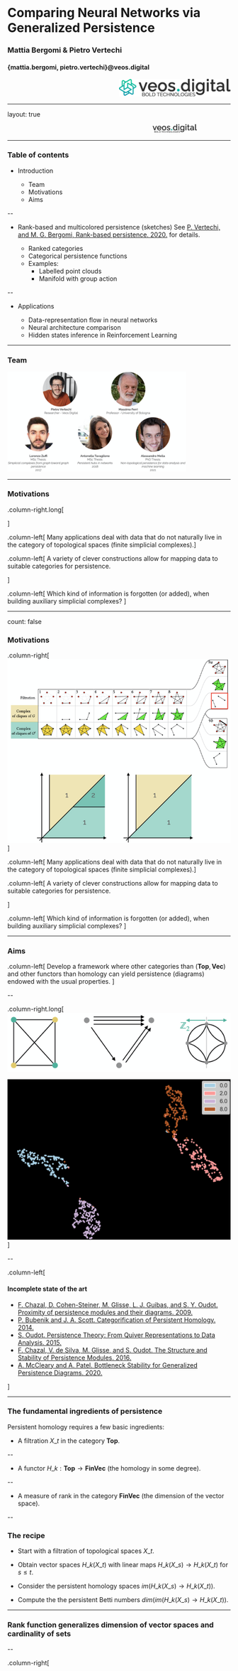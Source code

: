 <div class="row" style="width:100%;margin-top:200px">
  <h1 class="almost_white">Comparing Neural Networks via Generalized Persistence</h1>
  <h3 class="almost_white">Mattia Bergomi & Pietro Vertechi </h3>
  <h4 class="almost_white">{mattia.bergomi, pietro.vertechi}@veos.digital</h4>
</div>
<div class="row" style="width:100%">
  <div class="column" style="width:100%;margin-left:50%">
    <img src="assets/logo_png/LightIconLeft.png" width="50%">
  </div>
</div>

---

layout: true
<div class="footer">
  <img style ="margin-left:65%" src="assets/logo_png/LightNoIcon.png" width="20%">
</div>

---

### Table of contents

- Introduction

  - Team
  - Motivations
  - Aims

--

- Rank-based and multicolored persistence (sketches)
See [P. Vertechi, and M. G. Bergomi, Rank-based persistence. 2020.](http://www.tac.mta.ca/tac/volumes/35/9/35-09.pdf) for details.

  - Ranked categories
  - Categorical persistence functions
  - Examples:
      - Labelled point clouds
      - Manifold with group action

--

- Applications
  
  - Data-representation flow in neural networks
  - Neural architecture comparison
  - Hidden states inference in Reinforcement Learning

---

### Team

<img style ="" src="assets/team.png" width="80%">

---

### Motivations

.column-right.long[
  
]

.column-left[
  Many applications deal with data that do not naturally live in the category of
  topological spaces (finite simplicial complexes).]


.column-left[
  A variety of clever constructions allow for mapping data to suitable
  categories for persistence.

]


.column-left[
  Which kind of information is forgotten (or added), when building auxiliary
  simplicial complexes?
]

---

count: false

### Motivations

.column-right[
  <img style ="" src="assets/aux.png" width="100%">
]

.column-left[
  Many applications deal with data that do not naturally live in the category of
  topological spaces (finite simplicial complexes).]


.column-left[
  A variety of clever constructions allow for mapping data to suitable
  categories for persistence.

]


.column-left[
  Which kind of information is forgotten (or added), when building auxiliary
  simplicial complexes?
]

---

### Aims

.column-left[
  Develop a framework where other categories than $(\mathbf{Top}, \mathbf{Vec})$
  and other functors than homology can yield persistence (diagrams) endowed
  with the usual properties.
]

--

.column-right.long[
<img style ="" src="assets/ex_other_cats.png" width="100%">

<img style ="" src="assets/point_cloud_ex.png" width="100%">
]

--

.column-left[

#### Incomplete state of the art

- [F. Chazal, D. Cohen-Steiner, M. Glisse, L. J. Guibas, and S. Y. Oudot. Proximity of persistence modules and their diagrams. 2009.]()
- [P. Bubenik and J. A. Scott. Categorification of Persistent Homology. 2014.]()
- [S. Oudot. Persistence Theory: From Quiver Representations to Data Analysis. 2015.]()
- [F. Chazal, V. de Silva, M. Glisse, and S. Oudot. The Structure and Stability of Persistence Modules. 2016.]()
- [A. McCleary and A. Patel. Bottleneck Stability for Generalized Persistence Diagrams. 2020.]()

]

---

### The fundamental ingredients of persistence


Persistent homology requires a few basic ingredients:
- A filtration $X\_t$ in the category $\mathbf{Top}$.

--

- A functor $H\_k:\mathbf{Top} \to \mathbf{FinVec}$ (the homology in some degree).

--

- A measure of rank in the category $\mathbf{FinVec}$ (the dimension of the vector space).

--

### The recipe

- Start with a filtration of topological spaces $X\_t$.

- Obtain vector spaces $H\_k(X\_t)$ with linear maps $H\_k(X\_s) \to H\_k(X\_t)$ for $s \le t$.

- Consider the persistent homology spaces $im(H\_k(X\_s) \to H\_k(X\_t))$.

- Compute the the persistent Betti numbers $dim(im(H\_k(X\_s) \to H\_k(X\_t))$.

---

### Rank function generalizes dimension of vector spaces and cardinality of sets

--

.column-right[
 
  Regular categories ($\mathbf{Set}$, $\mathbf{Group}$, $\textbf{Mod}_R$,
  $\mathbf{Ring}$) allow us to define naturally a notion of image.

  Let $X, Y$ be sets, and $f:X\rightarrow Y$. $f$ factors as
  
  $$X↠ \lbrace y\in Y \;|\; \exists x\in X:\; f(x)=y \rbrace ↪ Y$$
]

--

.column-left[
Let us take a regular category $\mathbf R$ and a function $r: \textnormal{Obj}(\mathbf R) \to \mathbb Z$. We say that $r$ is a rank function if:

- for any monomorphism $A \hookrightarrow B$, $r(A) \le r(B)$

- for any regular epimorphism $A \twoheadrightarrow C$, $r(A) \ge r(C)$

- given a pullback square:
<img src="./assets/magnitudesquare.svg" style="width: 8em;" class="is-centered">
the following inequality holds

$$r(B) - r(D) \ge r(A) - r(C)$$
]

---

### Explaining the pullback condition

.column-right[

  <img src="./assets/magnitudediagram.svg" style="width: 62%" class="is-centered">
]

.column-left[

- If we restrict a surjection, the excess of the domain over the codomain is reduced.

- Always true if the excess is the sum of the excesses along the fibers: in that case we say the rank is fiber-wise.
]

--

.column-left[
- Cardinality in $\mathbf{FinSet}$

- Dimension in $\mathbf{FinVec}\_\mathbb{K}$

- In an Abelian category, length of composition series of an object:
$$0 \simeq X\_0 \hookrightarrow X\_1 \hookrightarrow \dots \hookrightarrow X\_n \simeq A$$ where all $X\_{i+1}/X\_i$ are simple.

- Any non-negative "exact" function in an Abelian category, i.e. such that $r(0) = 0$ and for all short exact sequence $X \to Y \to Z$, $r(Y) = r(X) + r(Z)$
]

--

.column-right[
  The category $\textbf{Mod}_R$ of modules on a ring is Abelian.

  - Zero object: $0$-module (the trivial group equipped with the trivial $R$ action).
  - Let $f: N_1\rightarrow N_2$, then $ker(f) =\lbrace x \;|\; f(x)=0\rbrace$, and $coker(f)=N_2/Im(f)$.
  - A homomorphism $f: N_1\rightarrow N_2$ is a monomorphism (epimorphism)
  only if it is an injection (surjection).

| Like $\mathbf{Vec}$ |  Unlike $\mathbf{Vec}$ |
|---|---|
| Length as a notion of dimension | No notion of basis |
]

---

### Categorical persistence function

.column-left[
__Properties of persistent Betti numbers__

Given $u\_1\le u\_2 \le v\_1 \le v\_2$:
- $p(u\_1, v\_1) \le p(u\_2, v\_1)$ and $p(u\_2, v\_2) \le p(u\_2, v\_1)$

- $p(u\_2, v\_1) - p(u\_1, v\_1) \ge p(u\_2, v\_2) - p(u\_1, v\_2)$
]

--

.column-left[
__Definition__ (Categorical persistence function).
$p:\textnormal{Morph}(\mathbf C) \to \mathbb Z$ such that, given $u\_1\to u\_2 \to v\_1 \to v\_2$:
- $p(u\_1 \to v\_1) \le p(u\_2 \to v\_1)$ and $p(u\_2 \to v\_2) \le p(u\_2 \to v\_1)$

- $p(u\_2 \to v\_1) - p(u\_1 \to v\_1) \ge p(u\_2 \to v\_2) - p(u\_1 \to v\_2)$

We recover the original definition when $\mathbf C = (\mathbb R, \le)$.
]

---

### Categorical persistence function

.column-left[
**From a rank**

Given a rank $r:\textnormal{Obj}(\mathbf C) \to \mathbb Z$, the rank of the image of a morphism $\phi \mapsto r(im(\phi))$ is a categorical persistence function:
- cardinality of the image of a function between sets.
- rank of a morphism between vector spaces.
- length of the image of a morphism in an Abelian category.
]

--

.column-right.long[

]

.column-left[
**From another categorical persistence function**

Given a categorical persistence function $p$ in $\mathbf D$ and a functor $F:\mathbf C \to \mathbf D$, $p\circ F$ is a categorical persistence function in $\mathbf C$:
- $H\_k: \mathbf{FinSimp} \to \mathbf{FinVec}$ defines a persistence function in $\mathbf{FinSimp}$.
- $Blocks: \mathbf{FinGraph}_{monic} \to \mathbf{FinSet}$ defines a persistence function in $\mathbf{FinGraph}$.
]

---

### Summary

.column-left[
A categorical persistence function $p:\textnormal{Morph}(\mathbf C) \to \mathbb Z$ and a functor $F: (\mathbb R, \le) \to \mathbf C$ induce a categorical persistence function on $(\mathbb R, \le)$, i.e., the classical case.

We also retrieve the known fact that functors $(\mathbb R, \le) \to \mathbf C$, i.e. $(\mathbb R, \le)$-indexed diagrams in $\mathbf C$, generalize filtrations: inclusion maps are no longer required to be monomorphisms.
]

--

.column-right.long[

]

.column-left[
<div style="display: block; height:2rem"></div>

<center>
<table>
<thead>
<tr>
    <th>Classical framework</th>
    <th>Categorical framework</th>
</tr>
</thead>
<tbody>
<tr>
    <td>Topological spaces</td>
    <td>Source category $\mathbf C$</td>
</tr>
<tr>
    <td>Vector spaces</td>
    <td>Regular target category $\mathbf R$</td>
</tr>
<tr>
    <td>Dimension</td>
    <td>Rank function on $\mathbf R$</td>
</tr>
<tr>
    <td>Homology functor</td>
    <td>Arbitrary functor $\mathbf C \to \mathbf R$</td>
</tr>
<tr>
    <td>Filtration of topological spaces</td>
    <td>$(\mathbb R, \le)$-indexed diagram in $\mathbf C$</td>
</tr>
</tbody>
</table>
</center>
]

---

### Persistence diagram

.column-left[
Let $p:\textnormal{Morph}(\mathbf{C})\to \mathbb Z$ be a persistent function, and $F:(\mathbb R, \le) \to \mathbf{C}$ a functor. We can define:

\\[ p\_F: \Delta^+ \to \mathbb Z \\]
\\[ (u, v) \mapsto p(F(u \le v)) \\]
]

<!-- --
.column-right.long[]

.column-left[
**Definition** Given $p\_F$ as above, we can define the cornerpoint multiplicity of $u < v$ as:
$$ \mu(u, v) = \min p\_F(\beta, \gamma)-p\_F(\alpha, \gamma) - p\_F(\beta, \delta)+p\_F(\alpha, \delta)$$

where the minimum is taken over $\alpha, \beta, \gamma, \delta$ respecting $\alpha < u < \beta$ and $\gamma < v < \delta$.
] -->

<!-- --

.column-right[
**Remark** More generally, $p\_F(\beta, \gamma)-p\_F(\alpha, \gamma) - p\_F(\beta, \delta)+p\_F(\alpha, \delta)$ denotes the sum of multiplicities of cornerpoints inside the rectangle $(\alpha, \beta] \times (\gamma, \delta]$ (technical assumption: $\alpha, \beta, \gamma, \delta$ must be right-regular).
] -->

--

.column-right.long[

]

.column-left[
**Definition** We denote $\mathcal{D}F$ the persistence diagram of $F$ (cornerpoints with multiplicity).
]
---

### Persistence diagram for semisimple categories

<div class="row">
  <div class="column" style="width:30%">
    <img src="./assets/persistencediagram.svg"></img>
  </div>
</div>

---
count: false
### Persistence diagram for semisimple categories

<div class="row">
  <div class="column" style="width:30%">
    <img src="./assets/persistencediagram.svg"></img>
  </div>
  <div class="column" style="width:55%; float: right">
    <p>
      For semisimple Abelian categories with rank function $length$, the persistence diagram
      is informative about the decomposition of a tame $(\mathbb R, \le)$-indexed diagram.
    </p>
    <p>
      In $\mathbf{R}^{(\mathbb R, \le)}$ we have "interval objects" of the type:
      <div style="display: flex; flex-direction: row; justify-content: space-around">
        $$
        \chi_{I, S}(a)  = \begin{cases}{}
            S&\text{if } a \in I\\
            0 &\text{otherwise}
        \end{cases}
        $$

        $$
        \chi_{I, S}(a \le b) = \begin{cases}{}
            \textnormal{Id}_S&\text{if } a, b \in I\\
            0 &\text{otherwise}
        \end{cases}
        $$
      </div>
      for $I$ an interval and $S$ a simple object of $\mathbf{R}$.
    </p>
    <ul>
      <li>Tame $(\mathbb R, \le)$-indexed diagram are finite sums of interval objects.</li>
      <li>The interval extrema, with multiplicity, are given by the persistence diagram.</li>
    </ul>
  </div>
</div>

---

<!-- ---

### Interleaving and bottleneck distances



--- -->

### Interleaving and bottleneck distances

.column-right[
Interleaving and bottleneck distance can be defined as in the classical theory.

Bottleneck distance is defined in terms of persistence diagrams, as the infimum $l\_\infty$ distance of bijections of $\mathcal{D}F$ and $\mathcal{D}G$


**Definition** Two functors $F, G:(\mathbb R, \le) \to \mathbf{C}$ are $\epsilon$-interleaved if there are natural transformations
$$F\to GT\_\epsilon$$
$$G\to FT\_\epsilon$$

where $T\_\epsilon$ is the translation functor $x \mapsto x+\epsilon$, such that the following diagrams commute

<img src="./assets/interleaving.svg" style="width: 100%;" class="is-centered">

The interleaving distance is the infimum of $\epsilon$ values such that $F$ and $G$ are $\epsilon$-interleaved.

]

--

.column-left[
**Theorem** (Stability) Given a category $\mathbf{C}$ with finite colimits, a persistence function $p$ on $\mathbf{C}$ and two tame $(\mathbb R,\le)$-indexed diagrams $F, G:(\mathbb R, \le) \to \mathbf{C}$, the interleaving distance between $F,G$ is greater or equal than the bottleneck distance:

$$d\_\mathbf{C}(F, G) \ge d(\mathcal{D}F, \mathcal{D}G)$$
]

--

.column-left[
**Theorem** (Tightness) Given a semisimple Abelian category $\mathbf{R}$ with essentially one simple object and the persistence function $\phi \mapsto length(im(\phi))$, interleaving and bottleneck distances are equal on tame $(\mathbb R, \le)$-indexed diagrams.

**Remark** Theorem (Tightness) generalizes the classical result on $\mathbf{R}=\mathbf{FinVec}\_\mathbb{K}$. We need the hypothesis "essentially one simple object", as two constant filtrations of non-isomorphic simple objects would have infinite interleaving distance and bottleneck distance equal to $0$.
]

---

### Multicolored persistence

.column-left[
Bottleneck distance is not very informative in categories with many non-isomorphic simple objects. We can refine it by coloring the persistence diagram.

Given a ranked category $(\mathbf{R}, r)$ (i.e. $\mathbf{R}$ is regular and $r$ is a rank function) and a family of ranked categories $(\mathbf{R}\_\gamma, r\_\gamma)$,  a coloring is a family of functors $\mathcal{C}\_\gamma:\mathbf{R}\to \mathbf{R}\_\gamma$ such that:

- The natural map 
  $$\textnormal{Hom}\_\mathbf{R}(X, Y) \to \prod\_{\gamma} \textnormal{Hom}\_{\mathbf{R}\_\gamma}(\mathcal{C}\_\gamma(X), \mathcal{C}\_\gamma(Y))$$
  is bijective.

- The rank function $r$ is the sum of its components: $r(X) = \sum\_\gamma r\_\gamma(\mathcal{C}\_\gamma(X))$
]

--

.column-right[
  
  **Remark:** The same notion can be recovered in a different flavor from the framework developed in
  [A. McCleary and A. Patel. Bottleneck Stability for Generalized Persistence Diagrams. 2020]().

]

---

### Examples

.column-left[
  **Labelled point cloud**

  <img src="assets/lpc1.png" alt="" style="width:45%">
  <img src="assets/lpc2.png" alt="" style="margin-left: 10%;width:25%">
  
  <img src="assets/lpc3.png" alt="" style="width:80%">
  
  <img src="assets/lpc4.png" alt="" style="width:80%">
  


]

--

.column-right[

  **Group action**

  <img src="assets/group_on_man.svg" alt="" style="width:30%">
  <img src="assets/group_on_man_act.svg" alt="" style="width:20%">
  <img src="assets/group_on_man_pd.svg" alt="" style="margin-bottom: 0%;width:30%">
]

--

.column-right[

  The multicolored persistence diagram is simply the sum of persistence
  diagrams of the components superimposed in different "colors".
]

<!-- ### Same story in a different flavor

Our framework meshes well with a recent generalization of persistent homology
presented in
[A. McCleary and A. Patel. Bottleneck Stability for Generalized Persistence Diagrams. 2020]().

Where we investigate arbitrary integer-valued functions that obey a set of
axioms, McCleary and Patel's framework considers a specific function valued in a
potentially different group, the Grothendieck group of an Abelian category. 

Applications of the two approaches are closely related (the notion
introduced in [20] recovers the multicolored bottleneck distance in semisimple Abelian
categories): it will be interesting to explore whether there exists a common generalization
of both approaches, based on axiomatizing rank functions valued in arbitrary Abelian
groups. -->

---

### Take-home messages

.column-left[
- Categorical persistence is a general framework to work with objects indexed
    by a real parameter.
- Persistence diagram, bottleneck and interleaving distances, and stability
  inequalities hold in a very general setting.

- Multicolored persistence refines classical persistence when the target category
  has many distinct simple objects (e.g. category of group representations).

More details at [P. Vertechi, and M. G. Bergomi, Rank-based persistence. 2020.](http://www.tac.mta.ca/tac/volumes/35/9/35-09.pdf)
]



---

### Applications
#### Deep learning - sketches

.column-right[
  <img style="width: 80%; background-color: lightgray;" src="assets/perceptron.png"/>

  <small>Image credits: Francesco Cicala</small>
]

---

### Applications
#### Deep learning - sketches

.column-left[
- The XOR problem was solved by *stacking* perceptrons.

- *Multilayer perceptrons* with sufficiently many *hidden neurons* are universal function approximators.
]

.column-right[
  <img style ="width:100%" src="assets/MLP.png">

  <small>Gong and Murayama - 2016</small>
]

---

### Applications
#### Aim

.column-left[
- In modern machine learning, the multilayer perceptron has been replaced by complex, hand-crafted architectures.

- We take advantage of multicolored persistence to describe:
  - the data representation obtained by passing through a neural architecture;
  - the evolution of labelled data throughout the architecture;
  - compare neural architectures.
]

--

.column-right[
<img style ="" src="assets/transformer.png" width="65%">

<small>Vaswani et al., 2017</small>
]

---

### Applications - Multicolored persistence
#### Algorithm and software interface

.column-left[

1. Select a dataset;
2. Define a model (MLP, hidden layers, loss, optimizer);
3. Train the model;
4. Evaluate the model on the test set;
5. Retrieve the dataset as embedded in layer $n$, 
$$E\_n = \lbrace (e\_{n,1}, l\_1), \dots, (e\_{n,m}, l\_m) \rbrace\subset\mathbb{R}^n;$$
6. Compute the Vietoris-Rips complexes associated to the labelled point cloud $E_n$;
7. Build the multicolored persistence diagram.

]

--

.column-right.long[
  <img style ="margin-left:-20%" src="assets/alg.png" width="120%">
]

---

count:false

### Applications - Multicolored persistence
#### Algorithm and software interface

.column-right.long[
  <img style ="margin-left:-20%" src="assets/alg.png" width="120%">
]

.column-left[
```python
# data configuration
dataset_name, batch_size = "MNIST", 128
data_folder, ckpt_folder = "./data", './checkpoints'
classes = [2, 3, 8]
```
]

--

.column-left[
```python
# model configuration
model_class, hidden_size = FC, [128, 256]
act, last_act = "relu", "log_softmax"
```
]

--

.column-left[
```python
# TDA configuration
vr_distance, max_dimension, min_persistence = 3, 2, 0
```
]
--

.column-left[
```python
... = load_dataset(dataset_name, ...)
... = get_trained_model(model_class, ...)
... = get_best_model_and_stats(...)
... = get_diagrams(..., vr_distance, max_dimension)
... = select_cornerpoints(dgms[deg], ...)
```
]


---

### Applications - Multicolored persistence

.column-left[
  **Architecture**:

 <img style ="" src="assets/net_app1.png" width="50%">

 We aim to represent as persistence diagrams the embeddings generated at each 
 layer of the trained architecture considering $H_1(VR(E_i))$.

]

--

.column-right[

  <img style ="margin-left:0%" src="assets/res_per_layer_app1.png" width="70%">
]

---

### Applications - Multicolored persistence

.column-left[
  **Architecture**:

 <img style ="" src="assets/net_app1.png" width="50%">

 We can also compare embedding generated by considering different label subsets
 $\lbrace C\_i\rbrace\_{i\in I}$, considering $H\_1(VR(E\_{last, k}))$ for $k\in I$.

]

--

.column-right[
  <img style ="margin-left:-20%" src="assets/res_per_class_app1.png" width="120%">
]
---

### Applications - Multicolored persistence

.column-left[
  The software interface described above makes it possible to compare multiple 
  architectures and label subsets.

  **Architectures:**
  
  $\lbrace (100), (100,100), (100,100,100), (100,100,100, 100)\rbrace$
  
  **Label subsets:**

  $\lbrace (2, 3, 8), (0, 1, 9), (0, 2, 6, 8) \rbrace$

  **Parameters:**

  - Optimizer: Stochastic gradient descent
  - Learning rate: 0.005
  - Training epochs: 20
  - Vietoris-Rips maximum distance: 3

**Outputs:**
Each configuration (i.e., model, classes, embedding index, and trainig and TDA
parameters) generates the following outputs:

1. Loadable trained model, and test stats;
2. Dimensionality reduction of the embedding of choice;
3. Persistence diagrams in a given degree.
]

--

.column-right[

  <img style ="margin-left:-20%" src="assets/stats019_last.svg" width="54%">
  <img style ="margin-left:-10%" src="assets/dim_red019_last.svg" width="54%">

  <img style ="" src="assets/pd019.svg" width="60%">
  
]

---

### Applications - Multicolored persistence

<!-- Comparing architectures: -->

.column-left[
<img style ="margin-left:0%" src="assets/0268/1/stats_nice.png" width="85%">

<img style ="margin-left:0%" src="assets/0268/4/stats_nice.png" width="85%">
]

--

.column-right[
<img style ="margin-left:-20%" src="assets/0268/1/pds_nice.png" width="100%">

<img style ="margin-left:-20%" src="assets/0268/4/pds_nice.png" width="100%">
]

---

### Applications - Multicolored persistence

.column-left[
#### Multicolored bottleneck distance

| Label | Distance |
|---|---|
|0, 2| 0.14081764221191406|
|0, 2, 6| 0.16994667053222656|
|2, 6| 0.2582348585128784|
|0, 2, 8| 0.2588844299316406|
|2, 6, 8| 0.33828920125961304|
|0, 6| 0.34149169921875|
|6, 8| 0.3416602611541748|
|2, 8| 0.595687747001648|

$d\_{B\_\gamma} =  0.5956$
]

.column-left[
<img style ="margin-left:0%" src="assets/0268/1/stats_nice.svg" width="85%">

<img style ="margin-left:0%" src="assets/0268/4/stats_nice.svg" width="85%">
]

---

### Applications - Multicolored persistence

#### Cluster neural architectures

.column-left[
<img style ="" src="assets/dend.png" width="100%">
]

--

.column-right[
These applications are partially described in 
[M. G. Bergomi, P. Vertechi. Comparing Neural Networks via Generalized Persistence. 2020.](https://www.researchgate.net/publication/354177305_Comparing_Neural_Networks_via_Generalized_Persistence)
]

---

### Applications - Blocks

#### State inference 

.column-left[
<img src="assets/rl/task.svg" alt="" width="70%">
]

--

.column-right[
  <img src="assets/rl/maze_to_graph.svg" alt="" width="70%">
]

---

count: false

### Applications - Blocks

#### State inference 

.column-left[
<img src="assets/rl/task.svg" alt="" width="70%">
]

.column-right[
  <img src="assets/rl/maze_to_graph_w.svg" alt="" width="70%">
]

--

.column-right[
  <img src="assets/rl/maze_to_graph_filtered.svg" alt="" width="70%">
]

---

count: false

### Applications - Blocks

#### State inference 

.column-left.long[
<img src="assets/rl/task.svg" alt="" width="70%">
]

.column-right[
  <img src="assets/rl/maze_to_graph_w.svg" alt="" width="70%">
]

.column-right[
  <img src="assets/rl/maze_to_graph_block.svg" alt="" width="70%">
]

--

.column-right[
  <img style ="" src="assets/rl/pd_and_map.svg" alt="" width="70%">
]

---

count: false

### Applications - Blocks

#### State inference 

.column-left.long[
<img src="assets/rl/task.svg" alt="" width="70%">

<img style ="" src="assets/rl/optimal.svg" alt="" width="60%">

]

.column-right[
  <img src="assets/rl/maze_to_graph_w.svg" alt="" width="70%">
]

.column-right[
  <img src="assets/rl/maze_to_graph_block.svg" alt="" width="70%">
]

.column-right[
  <img style ="" src="assets/rl/pd_and_map.svg" alt="" width="70%">
]

---

layout: false
class: center

<img style="margin-top: 20%" src="assets/logo_png/LightIconLeft.png" width="50%">

{pietro.vertechi, mattia.bergomi}@veos.digital
